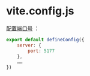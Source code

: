 
# vite.config.js
<u>配置端口号</u> ：
```js
export default defineConfig({  
    server: {  
        port: 5177  
    },  
	……
})
```


